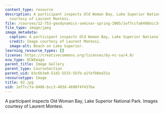 ```yaml
---
content_type: resource
description: A participant inspects Old Woman Bay, Lake Superior National Park. Images
  courtesy of Laurent Montesi.
file: /courses/12-753-geodynamics-seminar-spring-2005/1ef7ccfa0486bcc3403d4690f4f437ba_02.jpg
file_type: image/jpeg
image_metadata:
  caption: A participant inspects Old Woman Bay, Lake Superior National Park.
  credit: Image courtesy of Laurent Montesi.
  image-alt: Beach on Lake Superior.
learning_resource_types: []
license: https://creativecommons.org/licenses/by-nc-sa/4.0/
ocw_type: OCWImage
parent_title: Image Gallery
parent_type: CourseSection
parent_uid: b3c6b3e0-51d2-5533-55fb-a1fef08ed31a
resourcetype: Image
title: 02.jpg
uid: 1ef7ccfa-0486-bcc3-403d-4690f4f437ba
---
```

A participant inspects Old Woman Bay, Lake Superior National Park. Images courtesy of Laurent Montesi.